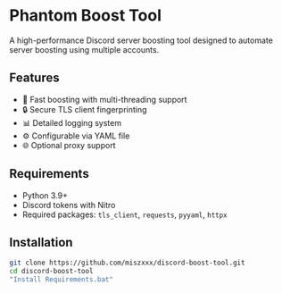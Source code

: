 # Phantom Boost Tool

A high-performance Discord server boosting tool designed to automate server boosting using multiple accounts.

## Features

- 🚀 Fast boosting with multi-threading support
- 🔒 Secure TLS client fingerprinting
- 📊 Detailed logging system
- ⚙️ Configurable via YAML file
- 🌐 Optional proxy support

## Requirements

- Python 3.9+
- Discord tokens with Nitro
- Required packages: `tls_client`, `requests`, `pyyaml`, `httpx`

## Installation

```bash
git clone https://github.com/miszxxx/discord-boost-tool.git
cd discord-boost-tool
"Install Requirements.bat"
